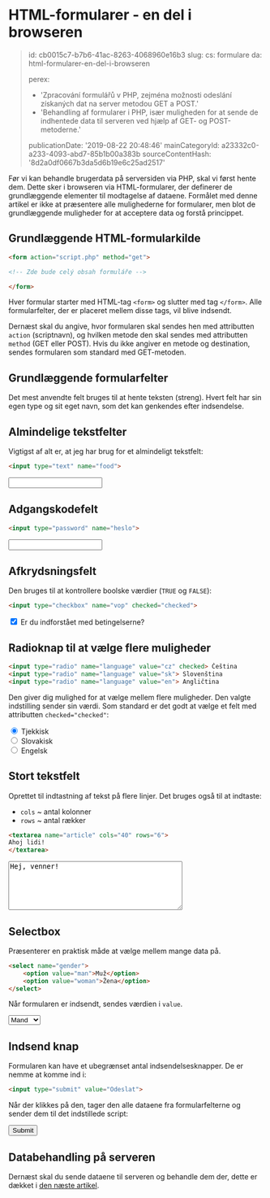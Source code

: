HTML-formularer - en del i browseren
====================================

> id: cb0015c7-b7b6-41ac-8263-4068960e16b3
> slug:
> 	cs: formulare
> 	da: html-formularer-en-del-i-browseren
> 
> perex:
> 	- 'Zpracování formulářů v PHP, zejména možnosti odeslání získaných dat na server metodou GET a POST.'
> 	- 'Behandling af formularer i PHP, især muligheden for at sende de indhentede data til serveren ved hjælp af GET- og POST-metoderne.'
> 
> publicationDate: '2019-08-22 20:48:46'
> mainCategoryId: a23332c0-a233-4093-abd7-85b1b00a383b
> sourceContentHash: '8d2a0df0667b3da5d6b19e6c25ad2517'

Før vi kan behandle brugerdata på serversiden via PHP, skal vi først hente dem. Dette sker i browseren via HTML-formularer, der definerer de grundlæggende elementer til modtagelse af dataene. Formålet med denne artikel er ikke at præsentere alle mulighederne for formularer, men blot de grundlæggende muligheder for at acceptere data og forstå princippet.

Grundlæggende HTML-formularkilde
-----------------------------

```html
<form action="script.php" method="get">

<!-- Zde bude celý obsah formuláře -->

</form>
```

Hver formular starter med HTML-tag `<form>` og slutter med tag `</form>`. Alle formularfelter, der er placeret mellem disse tags, vil blive indsendt.

Dernæst skal du angive, hvor formularen skal sendes hen med attributten `action` (scriptnavn), og hvilken metode den skal sendes med attributten `method` (GET eller POST). Hvis du ikke angiver en metode og destination, sendes formularen som standard med GET-metoden.

Grundlæggende formularfelter
-------------------------

Det mest anvendte felt bruges til at hente teksten (streng). Hvert felt har sin egen type og sit eget navn, som det kan genkendes efter indsendelse.

Almindelige tekstfelter
------------------

Vigtigst af alt er, at jeg har brug for et almindeligt tekstfelt:

```html
<input type="text" name="food">
```

<input type="text" name="food">

Adgangskodefelt
---------------------

```html
<input type="password" name="heslo">
```

<input type="password" name="password">

Afkrydsningsfelt
--------

Den bruges til at kontrollere boolske værdier (`TRUE` og `FALSE`):

```html
<input type="checkbox" name="vop" checked="checked">
```

<label>
	<input type="checkbox" name="vop" checked="checked"> Er du indforstået med betingelserne?
</label>

Radioknap til at vælge flere muligheder
------------------------------------

```html
<input type="radio" name="language" value="cz" checked> Čeština
<input type="radio" name="language" value="sk"> Slovenština
<input type="radio" name="language" value="en"> Angličtina
```

Den giver dig mulighed for at vælge mellem flere muligheder. Den valgte indstilling sender sin værdi. Som standard er det godt at vælge et felt med attributten `checked="checked"`:

<label>
	<input type="radio" name="language" value="cz" checked="checked"> Tjekkisk
</label><br>
<label>
	<input type="radio" name="language" value="en"> Slovakisk
</label><br>
<label>
	<input type="radio" name="language" value="en"> Engelsk
</label>

Stort tekstfelt
------------------

Oprettet til indtastning af tekst på flere linjer. Det bruges også til at indtaste:

- `cols` ~ antal kolonner
- `rows` ~ antal rækker

```html
<textarea name="article" cols="40" rows="6">
Ahoj lidi!
</textarea>
```

<textarea name="article" cols="40" rows="6">
Hej, venner!
</textarea>

Selectbox
---------

Præsenterer en praktisk måde at vælge mellem mange data på.

```html
<select name="gender">
	<option value="man">Muž</option>
	<option value="woman">Žena</option>
</select>
```

Når formularen er indsendt, sendes værdien i `value`.

<select name="køn">
	<option value="man">Mand</option>
	<option value="woman">Kvinde</option>
</select>

Indsend knap
---------------------

Formularen kan have et ubegrænset antal indsendelsesknapper. De er nemme at komme ind i:

```html
<input type="submit" value="Odeslat">
```

Når der klikkes på den, tager den alle dataene fra formularfelterne og sender dem til det indstillede script:

<input type="submit" value="Submit">

Databehandling på serveren
-------------------------

Dernæst skal du sende dataene til serveren og behandle dem der, dette er dækket i <a href="/processing-formula-in-php">den næste artikel</a>.
